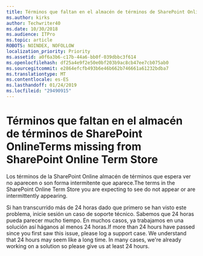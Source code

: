 ```yaml
---
title: Términos que faltan en el almacén de términos de SharePoint Online
ms.author: kirks
author: Techwriter40
ms.date: 10/30/2018
ms.audience: ITPro
ms.topic: article
ROBOTS: NOINDEX, NOFOLLOW
localization_priority: Priority
ms.assetid: a0f6a3b6-c17b-44a6-bb0f-039dbbc3f614
ms.openlocfilehash: df25a4e9f2e50e0bf203b9ac8cb47ee7cb075ab0
ms.sourcegitcommit: e2864efcfb493b6e46b662b746661a61232bdba7
ms.translationtype: MT
ms.contentlocale: es-ES
ms.lasthandoff: 01/24/2019
ms.locfileid: "29490915"
---
```

# <a name="terms-missing-from-sharepoint-online-term-store"></a><span data-ttu-id="334ce-102">Términos que faltan en el almacén de términos de SharePoint Online</span><span class="sxs-lookup"><span data-stu-id="334ce-102">Terms missing from SharePoint Online Term Store</span></span>

<span data-ttu-id="334ce-103">Los términos de la SharePoint Online almacén de términos que espera ver no aparecen o son forma intermitente que aparece.</span><span class="sxs-lookup"><span data-stu-id="334ce-103">The terms in the SharePoint Online Term Store you are expecting to see do not appear or are intermittently appearing.</span></span>
  
<span data-ttu-id="334ce-p101">Si han transcurrido más de 24 horas dado que primero se han visto este problema, inicie sesión un caso de soporte técnico. Sabemos que 24 horas pueda parecer mucho tiempo. En muchos casos, ya trabajamos en una solución así háganos al menos 24 horas.</span><span class="sxs-lookup"><span data-stu-id="334ce-p101">If more than 24 hours have passed since you first saw this issue, please log a support case. We understand that 24 hours may seem like a long time. In many cases, we're already working on a solution so please give us at least 24 hours.</span></span>
  

